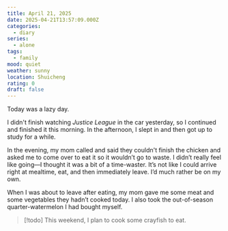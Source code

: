 ```yaml
---
title: April 21, 2025
date: 2025-04-21T13:57:09.000Z
categories:
  - diary
series:
  - alone
tags:
  - family
mood: quiet
weather: sunny
location: Shuicheng
rating: 0
draft: false
---
```


Today was a lazy day.

I didn't finish watching *Justice League* in the car yesterday, so I continued and finished it this morning. In the afternoon, I slept in and then got up to study for a while.

In the evening, my mom called and said they couldn't finish the chicken and asked me to come over to eat it so it wouldn’t go to waste. I didn’t really feel like going—I thought it was a bit of a time-waster. It’s not like I could arrive right at mealtime, eat, and then immediately leave. I’d much rather be on my own.

When I was about to leave after eating, my mom gave me some meat and some vegetables they hadn’t cooked today. I also took the out-of-season quarter-watermelon I had bought myself.

> [!todo]
> This weekend, I plan to cook some crayfish to eat.  


